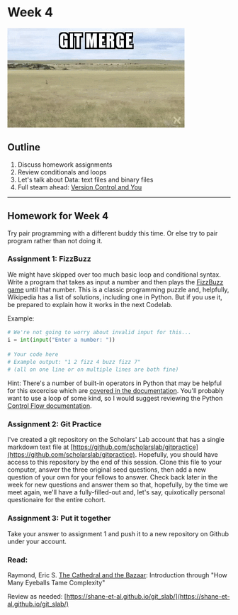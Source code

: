 # Week 4
![Git merge dot gif](assets/gitmerge.gif)

## Outline
1. Discuss homework assignments
2. Review conditionals and loops
3. Let's talk about Data: text files and binary files
4. Full steam ahead: [Version Control and You](https://shane-et-al.github.io/git_slab/)

---
## Homework for Week 4

Try pair programming with a different buddy this time. Or else try to pair program rather than not doing it.

### Assignment 1: FizzBuzz

We might have skipped over too much basic loop and conditional syntax. Write a program that takes as input a number and then plays the [FizzBuzz game](https://en.wikipedia.org/wiki/Fizz_buzz) until that number. This is a classic programming puzzle and, helpfully, Wikipedia has a list of solutions, including one in Python. But if you use it, be prepared to explain how it works in the next Codelab.

Example:
```python
# We're not going to worry about invalid input for this...
i = int(input("Enter a number: "))

# Your code here
# Example output: "1 2 fizz 4 buzz fizz 7"
# (all on one line or on multiple lines are both fine)
```

Hint:
There's a number of built-in operators in Python that may be helpful for this excercise which are [covered in the documentation](https://docs.python.org/3/reference/expressions.html). You'll probably want to use a loop of some kind, so I would suggest reviewing the Python [Control Flow documentation](https://docs.python.org/3/tutorial/controlflow.html).

### Assignment 2: Git Practice

I've created a git repository on the Scholars' Lab account that has a single markdown text file at [https://github.com/scholarslab/gitpractice](https://github.com/scholarslab/gitpractice). Hopefully, you should have access to this repository by the end of this session. Clone this file to your computer, answer the three original seed questions, then add a new question of your own for your fellows to answer. Check back later in the week for new questions and answer them so that, hopefully, by the time we meet again, we'll have a fully-filled-out and, let's say, quixotically personal questionaire for the entire cohort.


### Assignment 3: Put it together

Take your answer to assignment 1 and push it to a new repository on Github under your account.


### Read:
Raymond, Eric S. [The Cathedral and the Bazaar](http://www.catb.org/esr/writings/cathedral-bazaar/cathedral-bazaar/index.html): Introduction through "How Many Eyeballs Tame Complexity"

Review as needed: [https://shane-et-al.github.io/git_slab/](https://shane-et-al.github.io/git_slab/)
